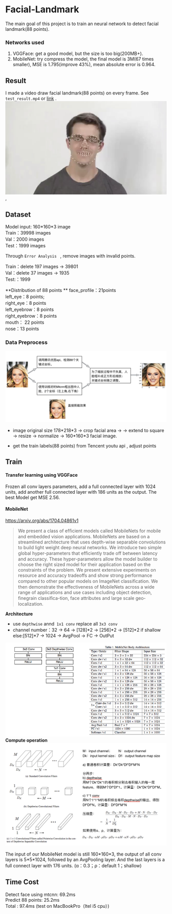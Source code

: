# Facial-Landmark

The main goal of this project is to train an neural network to detect facial landmark(88 points).

### Networks used

1. VGGFace: get a good model, but the size is too big(200MB+).
2. MobileNet: try compress the model, the final model is 3M(67 times smaller), MSE is 1.795(improve 43%), mean absolute error is 0.964.

## Result

I made a video draw facial landmark(88 points) on every frame. See `test_result.mp4` or [link](https://pan.baidu.com/s/1P2NDFNxuTOZ4YU1USRLcBQ) .![example](readme_img/example.png),




## Dataset
Model input: 160\*160\*3 image  
Train：39998 images  
Val：2000 images  
Test：1999 images   

Through `Error Analysis ` , remove images with invalid points.   

Train：delete 197 images -> 39801   
Val：delete 37 images -> 1935  
Test:：1999  

**Distribution of 88 points ** 
face_profile：21points  
left_eye：8 points;  
right_eye：8 points  
left_eyebrow：8 points  
right_eyebrow：8 points  
mouth： 22 points  
nose：13 points  

### Data Preprocess

![process](readme_img/image_process.png)

* image original size 178\*218\*3 -> crop facial area -> -> extend to square -> resize -> normalize -> 160\*160\*3 facial image.


* get the train labels(88 points) from Tencent youtu api , adjust points



## Train

#### Transfer learning using VGGFace
Frozen all conv layers parameters, add a full connected layer with 1024 units, add another full connected layer with 186 units as the output. The best Model get MSE 2.56.



#### MobileNet
https://arxiv.org/abs/1704.04861v1 
> We present a class of efﬁcient models called MobileNets for mobile and embedded vision applications. MobileNets are based on a streamlined architecture that uses depth-wise separable convolutions to build light weight deep neural networks. We introduce two simple global hyper-parameters that efﬁciently trade off between latency and accuracy. These hyper-parameters allow the model builder to choose the right sized model for their application based on the constraints of the problem. We present extensive experiments on resource and accuracy tradeoffs and show strong performance compared to other popular models on ImageNet classiﬁcation. We then demonstrate the effectiveness of MobileNets across a wide range of applications and use cases including object detection, ﬁnegrain classiﬁca-tion, face attributes and large scale geo-localization.

**Architecture**

* use `depthwise` annd` 1x1 conv` replace all `3x3 conv`
* channel number：32 -> 64 -> [128]\*2 -> [256]\*2 -> [512]\*2 if shallow else:[512]\*7 -> 1024 -> AvgPool -> FC -> OutPut

![mobilenet_architecture](readme_img/mobilenet_architecture.png)
**Compute operation**
![ops.png](readme_img/ops.png)

The input of our MobileNet model is still 160\*160\*3, the output of all conv layers is  5\*5\*1024, followed by an AvgPooling layer.  And the last layers is a full connect layer with 176 units. (α：0.3；ρ：default 1；shallow)

## Time Cost
Detect face using mtcnn:  69.2ms   
Predict 88 points:  25.2ms    
Total : 97.4ms (test on MacBookPro（Itel i5 cpu）)
